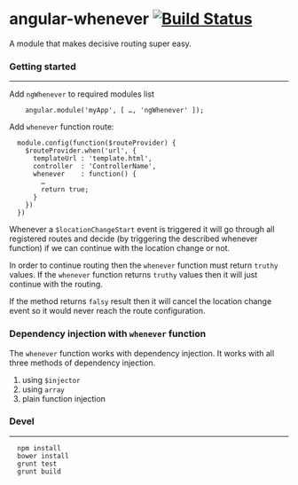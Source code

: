 # angular-whenever [![Build Status](https://travis-ci.org/kirstein/angular-whenever.png)](https://travis-ci.org/kirstein/angular-whenever.png)

A module that makes decisive routing super easy.

### Getting started
---
Add ```ngWhenever``` to required modules list

```
    angular.module('myApp', [ …, 'ngWhenever' ]);
```

Add ```whenever``` function route:  

```
  module.config(function($routeProvider) {
    $routeProvider.when('url', {
      templateUrl : 'template.html',
      controller  : 'ControllerName',
      whenever    : function() {
        …
        return true;
      }
    })
  })
```  
  
Whenever a ```$locationChangeStart``` event is triggered it will go through all registered routes and decide (by triggering the described whenever function) if we can continue with the location change or not.  

In order to continue routing then the ```whenever``` function must return ```truthy``` values.
If the ```whenever``` function returns ```truthy``` values then it will just continue with the routing.

If the method returns ```falsy``` result then it will cancel the location change event so it would never reach the route configuration.  

### Dependency injection with ```whenever``` function

The ```whenever``` function works with dependency injection. It works with all three methods of dependency injection.  

1. using ```$injector``` 
2. using ```array```
3. plain function injection


### Devel
---

```
  npm install
  bower install
  grunt test
  grunt build
```

       